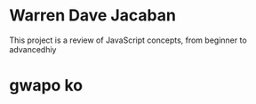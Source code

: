 # Warren Dave Jacaban
This project is a review of JavaScript concepts, from beginner to advancedhiy

# gwapo ko